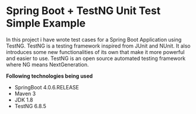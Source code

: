 # Spring Boot + TestNG Unit Test Simple Example

In this project i have wrote test cases for a Spring Boot Application using TestNG.
TestNG is a testing framework inspired from JUnit and NUnit. 
It also introduces some new functionalities of its own that make it more powerful and easier to use. 
TestNG is an open source automated testing framework where NG means NextGeneration. 

**Following technologies being used**

- SpringBoot 4.0.6.RELEASE
- Maven 3
- JDK 1.8
- TestNG 6.8.5
